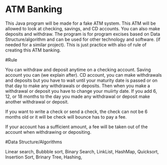 
# ATM Banking

This Java program will be made for a fake ATM system. This ATM will be allowed to look at checking, savings, and CD accounts. You can also make deposits and withdraw. The program is for program excises based on Data Structure/algorithm and can be used for other technology and software. (if needed for a similar project). This is just practice with also of rule of creating this ATM banking.

#Rule

You can withdraw and deposit anytime on a checking account. 
Saving account you can (we explain after).
CD account, you can make withdrawals and deposits but you have to wait until your maturity date is passed or on that day to make any withdrawals or deposits. Then when you make a withdrawal or deposit you have to change your muiirty date. If you add 6, 12, or 18 months to the day you made any withdrawal or deposit make another withdrawal or deposit. 

If you want to write a check or send a check, the check can not be 6 months old or it will be check will bounce has to pay a fee. 

If your account has a sufficient amount, a fee will be taken out of the account when withdrawing or depositing. 

#Data Structure/Algorithms

Linear search,
Bubbble sort,
Binary Search,
LinkList,
HashMap,
Quicksort,
Insertion Sort,
Brinary Tree,
Hashing,


